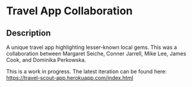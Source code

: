 # Travel App Collaboration

## Description
A unique travel app highlighting lesser-known local gems. This was a collaboration between Margaret Seiche, Conner Jarrell, Mike Lee, James Cook, and Dominika Perkowska.

This is a work in progress. The latest iteration can be found here:
https://travel-scout-app.herokuapp.com/index.html
